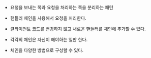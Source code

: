 - 요청을 보내는 쪽과 요청을 처리하는 쪽을 분리하는 패턴

- 핸들러 체인을 사용해서 요청을 처리한다.

- 클라이언트 코드를 변경하지 않고 새로운 핸들러를 체인에 추가할 수 있다.

- 각각의 체인은 자신이 해야하는 일만 한다.

- 체인을 다양한 방법으로 구성할 수 있다.